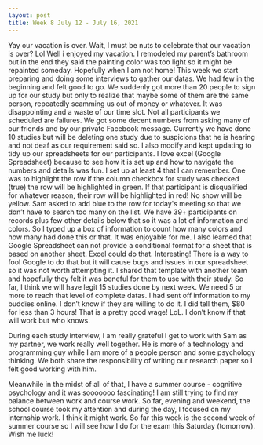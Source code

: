 ```yaml
---
layout: post
title: Week 8 July 12 - July 16, 2021
---
```


Yay our vacation is over. Wait, I must be nuts to celebrate that our vacation is over? Lol Well i enjoyed my vacation. I remodeled my parent’s bathroom but in the end they said the painting color was too light so it might be repainted someday. Hopefully when I am not home! 
This week we start preparing and doing some interviews to gather our datas. We had few in the beginning and felt good to go. We suddenly got more than 20 people to sign up for our study but only to realize that maybe some of them are the same person, repeatedly scamming us out of money or whatever. It was disappointing and a waste of our time slot.  Not all participants we scheduled are failures. We got some decent numbers from asking many of our friends and by our private Facebook message. Currently we have done 10 studies but will be deleting one study due to suspicions that he is hearing and not deaf as our requirement said so. I also modify and kept updating to tidy up our spreadsheets for our participants. I love excel (Google Spreadsheet) because to see how it is set up and how to navigate the numbers and details was fun. I set up at least 4 that I can remember. One was to highlight the row if the column checkbox for study was checked (true) the row will be highlighted in green. If that participant is disqualified for whatever reason, their row will be highlighted in red! No show will be yellow. Sam asked to add blue to the row for today's meeting so that we don’t have to search too many on the list. We have 39+ participants on records plus few other details below that so it was a lot of information and colors. So I typed up a box of information to count how many colors and how many had done this or that. It was enjoyable for me. I also learned that Google Spreadsheet can not provide a conditional format for a sheet that is based on another sheet. Excel could do that. Interesting! There is a way to fool Google to do that but it will cause bugs and issues in our spreadsheet so it was not worth attempting it. I shared that template with another team and hopefully they felt it was beneful for them to use with their study. So far, I think we will have legit 15 studies done by next week. We need 5 or more to reach that level of complete datas. I had sent off information to my buddies online. I don’t know if they are willing to do it. I did tell them, $80 for less than 3 hours! That is a pretty good wage! LoL. I don’t know if that will work but who knows. 


During each study interview, I am really grateful I get to work with Sam as my partner, we work really well together. He is more of a technology and programming guy while I am more of a people person and some psychology thinking. We both share the responsibility of writing our research paper so I felt good working with him. 


Meanwhile in the midst of all of that, I have a summer course - cognitive psychology and it was sooooooo fascinating! I am still trying to find my balance between work and course work. So far, evening and weekend, the school course took my attention and during the day, I focused on my internship work. I think it might work. So far this week is the second week of summer course so I will see how I do for the exam this Saturday (tomorrow).  Wish me luck! 
